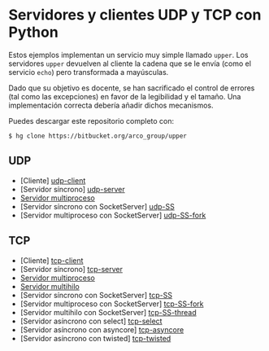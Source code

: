 <!-- -*- coding:utf-8 mode:md -*- -->


Servidores y clientes UDP y TCP con Python
==========================================

Estos ejemplos implementan un servicio muy simple llamado ``upper``. Los servidores
``upper`` devuelven al cliente la cadena que se le envía (como el servicio ``echo``) pero
transformada a mayúsculas.

Dado que su objetivo es docente, se han sacrificado el control de errores (tal como las
excepciones) en favor de la legibilidad y el tamaño. Una implementación correcta debería
añadir dichos mecanismos.

Puedes descargar este repositorio completo con:

    $ hg clone https://bitbucket.org/arco_group/upper


UDP
---

- [Cliente] [udp-client]
- [Servidor síncrono] [udp-server]
- [Servidor multiproceso][udp-fork]
- [Servidor síncrono con SocketServer] [udp-SS]
- [Servidor multiproceso con SocketServer] [udp-SS-fork]


[udp-client]:    https://bitbucket.org/arco_group/upper/raw/tip/UDP_client.py
[udp-server]:    https://bitbucket.org/arco_group/upper/raw/tip/UDP_server.py
[udp-fork]:      https://bitbucket.org/arco_group/upper/raw/tip/UDP_fork_server.py
[udp-SS]:        https://bitbucket.org/arco_group/upper/raw/tip/UDP_SS_server.py
[udp-SS-fork]:   https://bitbucket.org/arco_group/upper/raw/tip/UDP_SS_fork_server.py


TCP
---

- [Cliente] [tcp-client]
- [Servidor síncrono] [tcp-server]
- [Servidor multiproceso][tcp-fork]
- [Servidor multihilo][tcp-thread]
- [Servidor síncrono con SocketServer] [tcp-SS]
- [Servidor multiproceso con SocketServer] [tcp-SS-fork]
- [Servidor multihilo con SocketServer] [tcp-SS-thread]
- [Servidor asíncrono con select] [tcp-select]
- [Servidor asíncrono con asyncore] [tcp-asyncore]
- [Servidor asíncrono con twisted] [tcp-twisted]


[tcp-client]:    https://bitbucket.org/arco_group/upper/raw/tip/TCP_client.py
[tcp-server]:    https://bitbucket.org/arco_group/upper/raw/tip/TCP_server.py
[tcp-fork]:      https://bitbucket.org/arco_group/upper/raw/tip/TCP_fork_server.py
[tcp-thread]:    https://bitbucket.org/arco_group/upper/raw/tip/TCP_thread_server.py
[tcp-SS]:        https://bitbucket.org/arco_group/upper/raw/tip/TCP_SS_server.py
[tcp-SS-fork]:   https://bitbucket.org/arco_group/upper/raw/tip/TCP_SS_fork_server.py
[tcp-SS-thread]: https://bitbucket.org/arco_group/upper/raw/tip/TCP_SS_thread_server.py
[tcp-select]:    https://bitbucket.org/arco_group/upper/raw/tip/TCP_select_server.py
[tcp-asyncore]:  https://bitbucket.org/arco_group/upper/raw/tip/TCP_asyncore_server.py
[tcp-twisted]:   https://bitbucket.org/arco_group/upper/raw/tip/TCP_twisted_server.py
